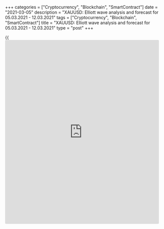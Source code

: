 +++
categories = ["Cryptocurrency", "Blockchain", "SmartContract"]
date = "2021-03-05"
description = "XAUUSD: Elliott wave analysis and forecast for 05.03.2021 - 12.03.2021"
tags = ["Cryptocurrency", "Blockchain", "SmartContract"]
title = "XAUUSD: Elliott wave analysis and forecast for 05.03.2021 - 12.03.2021"
type = "post"
+++

{{<iframe id="large-banner" src="https://www.bounty.group/#slide=6.0" width="100%" height="600" scrolling="no" style="border: 0px solid rgb(216, 221, 230); border-radius: 3px;">}}

2021-03-05

2021-03-05

XAUUSD: Elliott wave analysis and forecast for 05.03.2021 –
12.03.2021Alex Geuta

 **Main scenario:** consider short positions from corrections below the
level of 1816.13 with a target of 1620.09 – 1508.60.

 **Alternative scenario:** breakout and consolidation above the level of
1816.13 will allow the pair to continue rising to the levels of 1876.54
– 1960.41

 **Analysis:** Daily time frame: presumably, the ascending third wave of
larger degree (3) formed, and a descending correction continues
developing as wave (4). Apparently, wave C of (4) is developing on the
4H time frame, with wave iii of C forming inside. Wave of smaller degree
(v) of iii is nearing completion on the H1 time frame. If the
presumption is correct, the pair will continue falling to 1620.09 –
1508.60. The level of 1816.13 is critical in this scenario as the
breakout will enable the pair to continue growing to the levels 1876.54
– 1960.41

* * *

* * *

## Price chart of XAUUSD in real time mode

The content of this article reflects the author’s opinion and does not
necessarily reflect the official position of LiteForex. The material
published on this page is provided for informational purposes only and
should not be considered as the provision of investment advice for the
purposes of Directive 2004/39/EC.

Rate this article:

{{value}}

( {{count}} {{title}} )